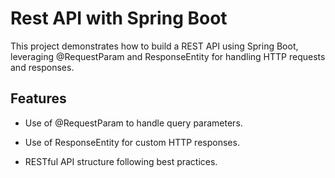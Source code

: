 # Rest API with Spring Boot

This project demonstrates how to build a REST API using Spring Boot, leveraging @RequestParam and ResponseEntity for handling HTTP requests and responses.

## Features

- Use of @RequestParam to handle query parameters.

- Use of ResponseEntity for custom HTTP responses.

- RESTful API structure following best practices.